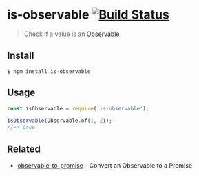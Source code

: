 # is-observable [![Build Status](https://travis-ci.org/sindresorhus/is-observable.svg?branch=master)](https://travis-ci.org/sindresorhus/is-observable)

> Check if a value is an [Observable](https://github.com/zenparsing/es-observable)


## Install

```
$ npm install is-observable
```


## Usage

```js
const isObservable = require('is-observable');

isObservable(Observable.of(1, 2));
//=> true
```


## Related

- [observable-to-promise](https://github.com/sindresorhus/observable-to-promise) - Convert an Observable to a Promise
